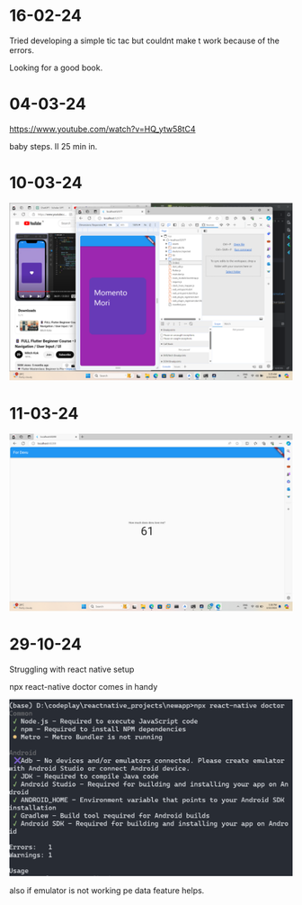 # 16-02-24

Tried developing a simple tic tac but couldnt make t work because of the errors.

Looking for a good book.

# 04-03-24

https://www.youtube.com/watch?v=HQ_ytw58tC4

baby steps. II 25 min in.

# 10-03-24

![](2024-03-10-03-30-21.png)

# 11-03-24

![](2024-03-10-17-41-09.png)

# 29-10-24

Struggling with react native setup

npx react-native doctor comes in handy

![](2024-10-29-06-57-52.png)

also if emulator is not working pe data feature helps.




